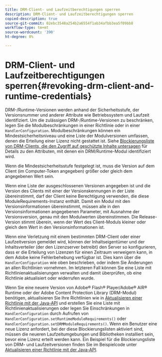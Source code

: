 ```yaml
---
title: DRM-Client- und Laufzeitberechtigungen sperren
description: DRM-Client- und Laufzeitberechtigungen sperren
copied-description: true
source-git-commit: 02ebc3548a254b2a6554f1ab34afbb3ea5f09bb8
workflow-type: tm+mt
source-wordcount: '390'
ht-degree: 0%

---
```


# DRM-Client- und Laufzeitberechtigungen sperren{#revoking-drm-client-and-runtime-credentials}

DRM-/Runtime-Versionen werden anhand der Sicherheitsstufe, der Versionsnummer und anderer Attribute wie Betriebssystem und Laufzeit identifiziert. Um die zulässigen DRM-/Runtime-Versionen zu beschränken, legen Sie die Modulbeschränkungen in einer Richtlinie oder in einer `HandlerConfiguration`. Modulbeschränkungen können ein Mindestsicherheitsniveau und eine Liste der Modulversionen umfassen, denen die Erteilung einer Lizenz nicht gestattet ist. Siehe [Blockierungsliste von DRM-Clients, die den Zugriff auf geschützte Inhalte untersagen](../../aaxs-protecting-content/content-introduction/content-usage-rules/content-runtime-application-restrictions/content-blocklist-drm-clients.md) für Details zu den Attributen, mit denen ein DRM/Runtime-Modul identifiziert wird.

Wenn die Mindestsicherheitsstufe festgelegt ist, muss die Version auf dem Client (im Computer-Token angegeben) größer oder gleich dem angegebenen Wert sein.

Wenn eine Liste der ausgeschlossenen Versionen angegeben ist und die Version des Clients mit einer der Versionskennungen in der Liste übereinstimmt, darf der Client keine Berechtigung verwenden, die diese ModuleRequirements-Instanz enthält. Damit ein Modul mit den Versionsinformationen übereinstimmt, müssen alle in den Versionsinformationen angegebenen Parameter, mit Ausnahme der Versionsversion, genau mit den Modulwerten übereinstimmen. Die Release-Version stimmt überein, wenn der Wert des Client-Moduls kleiner oder gleich dem Wert in den Versionsinformationen ist.

Wenn eine Verletzung mit einem bestimmten DRM-Client oder einer Laufzeitversion gemeldet wird, können der Inhaltseigentümer und der Inhaltsverteiler (der den Lizenzserver betreibt) den Server so konfigurieren, dass er die Erteilung von Lizenzen für einen Zeitraum verweigern kann, in dem Adobe keine Fehlerbehebung verfügbar ist. Dies kann über die `HandlerConfiguration` wie oben beschrieben, oder indem Sie Änderungen an allen Richtlinien vornehmen. Im letzteren Fall können Sie eine Liste mit Richtlinienaktualisierungen verwalten und damit überprüfen, ob eine Richtlinie aktualisiert oder widerrufen wurde.

Wenn Sie eine neuere Version von Adobe® Flash® Player/Adobe® AIR® Runtime oder der Adobe Content Protection Library (DRM-Modul) benötigen, aktualisieren Sie Ihre Richtlinien wie in [Aktualisieren einer Richtlinie mit der Java-API](../../aaxs-protecting-content/content-working-with-policies/content-updating-policy-using-java-api.md) und erstellen Sie eine Liste mit Richtlinienaktualisierungen oder legen Sie Einschränkungen in `HandlerConfiguration` durch Aufrufen von `HandlerConfiguration.setRuntimeModuleRequirements()` oder `HandlerConfiguration.setDRMModuleRequirements()`. Wenn ein Benutzer eine neue Lizenz anfordert, bei der diese Blockierungslisten aktiviert sind, müssen die neueren Laufzeitumgebungen und Bibliotheken installiert sein, bevor eine Lizenz erteilt werden kann. Ein Beispiel für die Blockierungsliste von DRM- und Laufzeitversionen finden Sie im Beispielcode unter [Aktualisieren einer Richtlinie mit der Java-API](../../aaxs-protecting-content/content-working-with-policies/content-updating-policy-using-java-api.md).
